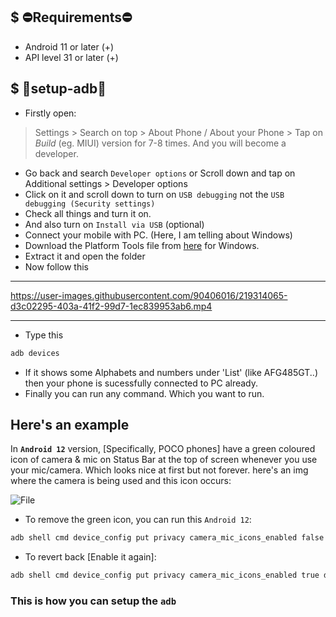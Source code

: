 ## $ ⛔Requirements⛔
- Android 11 or later (+)
- API level 31 or later (+)

## $ 🔧setup-adb🔧

- Firstly open:
 > Settings > Search on top > About Phone / About your Phone > Tap on *Build* (eg. MIUI) version for 7-8 times. And you will become a developer. 
- Go back and search `Developer options` or Scroll down and tap on Additional settings > Developer options
- Click on it and scroll down to turn on `USB debugging` not the `USB debugging (Security settings)`
- Check all things and turn it on.
- And also turn on `Install via USB` (optional)
- Connect your mobile with PC. (Here, I am telling about Windows)
- Download the Platform Tools file from [here](https://developer.android.com/studio/releases/platform-tools) for Windows.
- Extract it and open the folder
- Now follow this
---
https://user-images.githubusercontent.com/90406016/219314065-d3c02295-403a-41f2-99d7-1ec839953ab6.mp4

---
- Type this
```cmd
adb devices
```
- If it shows some Alphabets and numbers under 'List' (like AFG485GT..) then your phone is sucessfully connected to PC already.
- Finally you can run any command. Which you want to run. 

## Here's an example
In **`Android 12`** version, [Specifically, POCO phones] have a green coloured icon of camera & mic on Status Bar at the top of screen whenever you use your mic/camera. Which looks nice at first but not forever. here's an img where the camera is being used and this icon occurs:

![File](https://user-images.githubusercontent.com/90406016/219318411-77ba8622-17ed-4038-9b3f-79b843a44b65.png)

- To remove the green icon, you can run this `Android 12`: 
```cmd
adb shell cmd device_config put privacy camera_mic_icons_enabled false default
```
- To revert back [Enable it again]:
```cmd
adb shell cmd device_config put privacy camera_mic_icons_enabled true default
```

### This is how you can setup the `adb`



